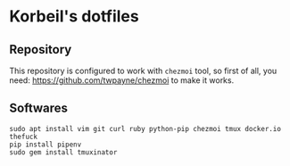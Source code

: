 # Korbeil's dotfiles

## Repository

This repository is configured to work with `chezmoi` tool, so first of all, you need: https://github.com/twpayne/chezmoi to make it works.

## Softwares

```
sudo apt install vim git curl ruby python-pip chezmoi tmux docker.io thefuck
pip install pipenv
sudo gem install tmuxinator
```
